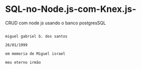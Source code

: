 # SQL-no-Node.js-com-Knex.js-
CRUD com node js usando o banco postgresSQL

                                                                                 miguel gabriel b. dos santos
                                                                                 26/01/1999
                                                                                 em memoria de Miguel israel 
                                                                                 meu eterno irmão
